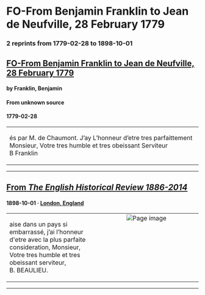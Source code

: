 
# FO-From Benjamin Franklin to Jean de Neufville, 28 February 1779

### 2 reprints from 1779-02-28 to 1898-10-01

## [FO-From Benjamin Franklin to Jean de Neufville, 28 February 1779](https://founders.archives.gov/documents/Franklin/01-28-02-0536)

#### by Franklin, Benjamin

#### From unknown source

#### 1779-02-28

<table style="width: 100%;"><tr><td style="width: 50%">

és par M. de Chaumont. J’ay L’honneur d’etre tres parfaittement Monsieur, Votre tres humble et tres obeissant Serviteur  
B Franklin
</td></tr></table>

---

## [From _The English Historical Review 1886-2014_](https://archive.org/details/sim_english-historical-review_1898-10_13_52/page/n130/mode/1up?view=theater)

#### 1898-10-01 &middot; [London, England](http://dbpedia.org/resource/London)

<table style="width: 100%;"><tr><td style="width: 50%">

  
aise dans un pays si embarrassé, j’ai l’honneur d&#x27;etre avec la plus parfaite  
consideration, Monsieur,  
Votre tres humble et tres obeissant serviteur,  
B. BEAULIEU.
</td><td style="width: 50%; max-height: 75%; margin: auto; display: block;">
<img alt="Page image" src="https://iiif.archive.org/iiif/sim_english-historical-review_1898-10_13_52&#0036;130/pct:13.516949,67.312073,61.906780,5.723235/600,/0/default.jpg"/>
</td>
</tr></table>

---

